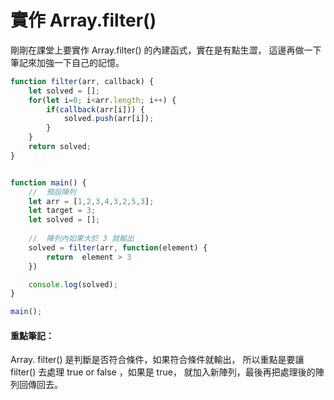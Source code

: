 # 實作 Array.filter()
剛剛在課堂上要實作 Array.filter() 的內建函式，實在是有點生澀，
這邊再做一下筆記來加強一下自己的記憶。

```js
function filter(arr, callback) {
	let solved = [];
	for(let i=0; i<arr.length; i++) {
		if(callback(arr[i])) {
			solved.push(arr[i]);
		}
	}
	return solved;
}


function main() {
	//  預設陣列
	let arr = [1,2,3,4,3,2,5,3];
	let target = 3;
	let solved = [];
	
	//  陣列內如果大於 3 就輸出
	solved = filter(arr, function(element) {
		return  element > 3
	})

	console.log(solved);
}

main();
```

#### 重點筆記：
Array. filter() 是判斷是否符合條件，如果符合條件就輸出，
所以重點是要讓 filter() 去處理 true or false ，如果是 true，
就加入新陣列，最後再把處理後的陣列回傳回去。
